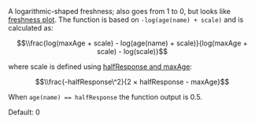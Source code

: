 A logarithmic-shaped freshness; also goes from 1 to 0, but looks like [freshness plot](https://docs.vespa.ai/en/reference/rank-features.html#freshness). The function is based on `-log(age(name) + scale)` and is calculated as:

$$\\frac{log(maxAge + scale) - log(age(name) + scale)}{log(maxAge + scale) - log(scale)}$$

where scale is defined using [halfResponse and maxAge](https://docs.vespa.ai/en/reference/rank-feature-configuration.html#freshness):

$$\\frac{-halfResponse\^2}{2 × halfResponse - maxAge}$$

When `age(name) == halfResponse` the function output is 0.5.

Default: 0